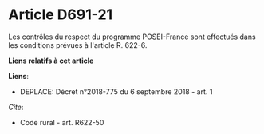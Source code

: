 # Article D691-21

Les contrôles du respect du programme POSEI-France sont effectués dans les conditions prévues à l'article R. 622-6.

**Liens relatifs à cet article**

**Liens**:

  - DEPLACE: Décret n°2018-775 du 6 septembre 2018 - art. 1

_Cite_:

  - Code rural - art. R622-50
